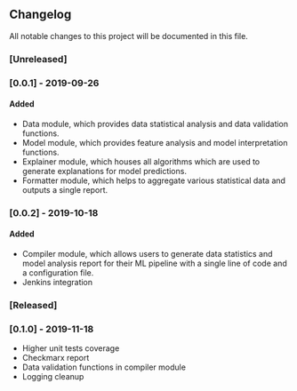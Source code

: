 Changelog
---------

All notable changes to this project will be documented in this file.

### [Unreleased]

### [0.0.1] - 2019-09-26
#### Added

- Data module, which provides data statistical analysis and data validation functions.
- Model module, which provides feature analysis and model interpretation functions.
- Explainer module, which houses all algorithms which are used to generate explanations for model predictions.
- Formatter module, which helps to aggregate various statistical data and outputs a single report.

### [0.0.2] - 2019-10-18
#### Added

- Compiler module, which allows users to generate data statistics and model analysis report for their ML pipeline
with a single line of code and a configuration file.
- Jenkins integration



### [Released]

### [0.1.0] - 2019-11-18

- Higher unit tests coverage
- Checkmarx report
- Data validation functions in compiler module
- Logging cleanup
